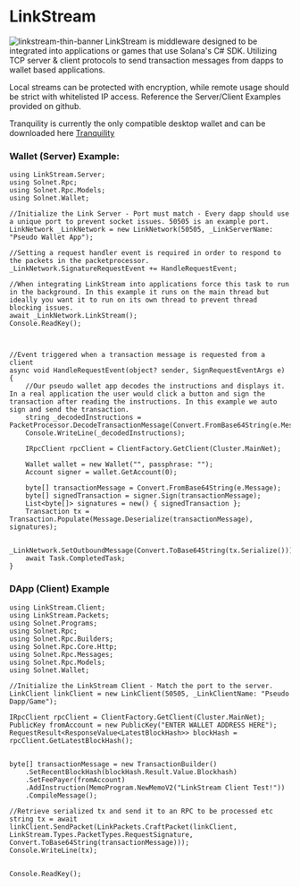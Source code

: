 # LinkStream
![linkstream-thin-banner](https://user-images.githubusercontent.com/24855008/214090668-e52dfc8f-00a2-47dd-807c-fd4c3cfd8a9a.png)
LinkStream is middleware designed to be integrated into applications or games that use Solana's C# SDK.
Utilizing TCP server & client protocols to send transaction messages from dapps to wallet based applications. 

Local streams can be protected with encryption, while remote usage should be strict with whitelisted IP access. 
Reference the Server/Client Examples provided on github. 

Tranquility is currently the only compatible desktop wallet and can be downloaded here [Tranquility](https://github.com/Bifrost-Technologies/Tranquility)


### Wallet (Server) Example:
```
using LinkStream.Server;
using Solnet.Rpc;
using Solnet.Rpc.Models;
using Solnet.Wallet;

//Initialize the Link Server - Port must match - Every dapp should use a unique port to prevent socket issues. 50505 is an example port.
LinkNetwork _LinkNetwork = new LinkNetwork(50505, _LinkServerName: "Pseudo Wallet App");

//Setting a request handler event is required in order to respond to the packets in the packetprocessor. 
_LinkNetwork.SignatureRequestEvent += HandleRequestEvent;

//When integrating LinkStream into applications force this task to run in the background. In this example it runs on the main thread but ideally you want it to run on its own thread to prevent thread blocking issues.
await _LinkNetwork.LinkStream();
Console.ReadKey();



//Event triggered when a transaction message is requested from a client
async void HandleRequestEvent(object? sender, SignRequestEventArgs e)
{
    //Our pseudo wallet app decodes the instructions and displays it. In a real application the user would click a button and sign the transaction after reading the instructions. In this example we auto sign and send the transaction.
    string _decodedInstructions = PacketProcessor.DecodeTransactionMessage(Convert.FromBase64String(e.Message));
    Console.WriteLine(_decodedInstructions);

    IRpcClient rpcClient = ClientFactory.GetClient(Cluster.MainNet);

    Wallet wallet = new Wallet("", passphrase: "");
    Account signer = wallet.GetAccount(0);

    byte[] transactionMessage = Convert.FromBase64String(e.Message);
    byte[] signedTransaction = signer.Sign(transactionMessage);
    List<byte[]> signatures = new() { signedTransaction };
    Transaction tx = Transaction.Populate(Message.Deserialize(transactionMessage), signatures);

    _LinkNetwork.SetOutboundMessage(Convert.ToBase64String(tx.Serialize()));
    await Task.CompletedTask;
}

```


### DApp (Client) Example
```
using LinkStream.Client;
using LinkStream.Packets;
using Solnet.Programs;
using Solnet.Rpc;
using Solnet.Rpc.Builders;
using Solnet.Rpc.Core.Http;
using Solnet.Rpc.Messages;
using Solnet.Rpc.Models;
using Solnet.Wallet;

//Initialize the LinkStream Client - Match the port to the server. 
LinkClient linkClient = new LinkClient(50505, _LinkClientName: "Pseudo Dapp/Game");

IRpcClient rpcClient = ClientFactory.GetClient(Cluster.MainNet);
PublicKey fromAccount = new PublicKey("ENTER WALLET ADDRESS HERE");
RequestResult<ResponseValue<LatestBlockHash>> blockHash = rpcClient.GetLatestBlockHash();


byte[] transactionMessage = new TransactionBuilder()
    .SetRecentBlockHash(blockHash.Result.Value.Blockhash)
    .SetFeePayer(fromAccount)
    .AddInstruction(MemoProgram.NewMemoV2("LinkStream Client Test!"))
    .CompileMessage();

//Retrieve serialized tx and send it to an RPC to be processed etc
string tx = await linkClient.SendPacket(LinkPackets.CraftPacket(linkClient, LinkStream.Types.PacketTypes.RequestSignature, Convert.ToBase64String(transactionMessage)));
Console.WriteLine(tx);


Console.ReadKey();
```
